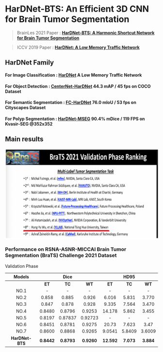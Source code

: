 # HarDNet-BTS: An Efficient 3D CNN for Brain Tumor Segmentation
> BrainLes 2021 Paper : [**HarDNet-BTS: A Harmonic Shortcut Network for Brain Tumor Segmentation**](https://link.springer.com/chapter/10.1007/978-3-031-08999-2_21)

> ICCV 2019 Paper : [**HarDNet: A Low Memory Traffic Network**](https://arxiv.org/abs/1909.00948)

## HarDNet Family
#### For Image Classification : [HarDNet](https://github.com/PingoLH/Pytorch-HarDNet) A Low Memory Traffic Network
#### For Object Detection : [CenterNet-HarDNet](https://github.com/PingoLH/CenterNet-HarDNet) 44.3 mAP / 45 fps on COCO Dataset
#### For Semantic Segmentation : [FC-HarDNet](https://github.com/PingoLH/FCHarDNet)  76.0 mIoU / 53 fps on Cityscapes Dataset
#### For Polyp Segmentation : [HarDNet-MSEG](https://github.com/james128333/HarDNet-MSEG) 90.4% mDice / 119 FPS on Kvasir-SEG @352x352

## Main results
<p align="center"> <img src='imgs/validaitonphase8th.png' align="center" height="300px"> </p>

### Performance on RSNA-ASNR-MICCAI Brain Tumor Segmentation (BraTS) Challenge 2021 Dataset
Validation Phase

| Models       |     |Dice|        |   | HD95   ||  
| :----------: | :----: | :----: | :-----------: | :--------: | :------------: | :---------------: |
|       |**ET**     |**TC**| **WT**       |**ET**   | **TC**   |**WT**| 
|NO.1 | -| - | - | - | - | - | 
|NO.2 |0.858 | 0.885 |0.926 |6.016| 5.831| 3.770| 
|NO.3 |0.847 | 0.878 |0.928 |9.335 |7.564 |3.470 |
|NO.4 |0.8480| 0.8796 | 0.9253 | 14.178| 5.862 | 3.455 |
|NO.5| 0.8197   |0.87837| 0.92723 | - | - | - |
|NO.6| 0.8451    |0.8781|0.9275 |20.73 | 7.623 |3.47|
|NO.7| 0.8600      |0.8868| 0.9265 |9.0541| 5.8409 |3.6009|
|**HarDNet-BTS** | **0.8442**   |  **0.8793**| **0.9260**| **12.592**| **7.073**| **3.884**|
